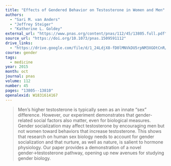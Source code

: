 ```yaml
---
title: "Effects of Gendered Behavior on Testosterone in Women and Men"
authors:
  - "Sari M. van Anders"
  - "Jeffrey Steiger"
  - "Katherine L. Goldey"
external_url: "https://www.pnas.org/content/pnas/112/45/13805.full.pdf"
source_url: "https://doi.org/10.1073/pnas.1509591112"
drive_links:
  - "https://drive.google.com/file/d/1_24LdjX8-fD0lMNVkDU5rpNM3XGOtCnR/view?usp=drivesdk"
course: gender
tags:
  - medicine
year: 2015
month: oct
journal: pnas
volume: 112
number: 45
pages: "13805--13810"
openalexid: W1831614167
---
```


> Men’s higher testosterone is typically seen as an innate “sex” difference.
> However, our experiment demonstrates that gender-related social factors also matter, even for biological measures.
> Gender socialization may affect testosterone by encouraging men but not women toward behaviors that increase testosterone.
> This shows that research on human sex biology needs to account for gender socialization and that nurture, as well as nature, is salient to hormone physiology.
> Our paper provides a demonstration of a novel gender→testosterone pathway, opening up new avenues for studying gender biology.

